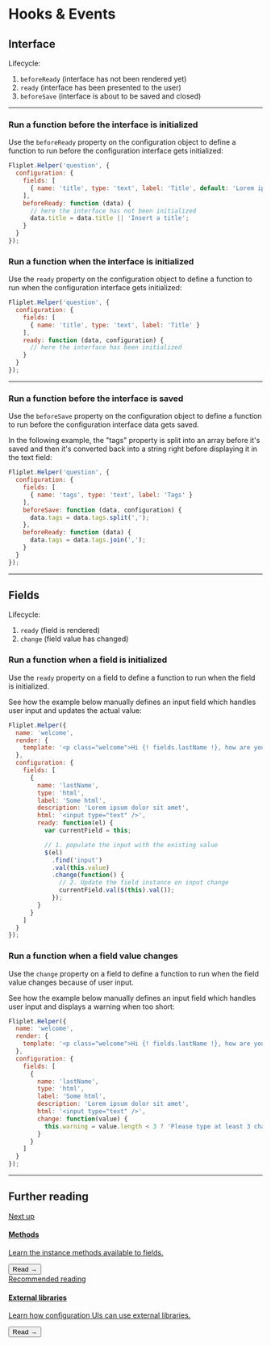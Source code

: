 # Hooks & Events

## Interface

Lifecycle:
1. `beforeReady` (interface has not been rendered yet)
2. `ready` (interface has been presented to the user)
3. `beforeSave` (interface is about to be saved and closed)

---

### Run a function before the interface is initialized

Use the `beforeReady` property on the configuration object to define a function to run before the configuration interface gets initialized:

```js
Fliplet.Helper('question', {
  configuration: {
    fields: [
      { name: 'title', type: 'text', label: 'Title', default: 'Lorem ipsum' }
    ],
    beforeReady: function (data) {
      // here the interface has not been initialized
      data.title = data.title || 'Insert a title';
    }
  }
});
```

### Run a function when the interface is initialized

Use the `ready` property on the configuration object to define a function to run when the configuration interface gets initialized:

```js
Fliplet.Helper('question', {
  configuration: {
    fields: [
      { name: 'title', type: 'text', label: 'Title' }
    ],
    ready: function (data, configuration) {
      // here the interface has been initialized
    }
  }
});
```

---

### Run a function before the interface is saved

Use the `beforeSave` property on the configuration object to define a function to run before the configuration interface data gets saved.

In the following example, the "tags" property is split into an array before it's saved and then it's converted back into a string right before displaying it in the text field:

```js
Fliplet.Helper('question', {
  configuration: {
    fields: [
      { name: 'tags', type: 'text', label: 'Tags' }
    ],
    beforeSave: function (data, configuration) {
      data.tags = data.tags.split(',');
    },
    beforeReady: function (data) {
      data.tags = data.tags.join(',');
    }
  }
});
```

---

## Fields

Lifecycle:

1. `ready` (field is rendered)
2. `change` (field value has changed)

### Run a function when a field is initialized

Use the `ready` property on a field to define a function to run when the field is initialized.

See how the example below manually defines an input field which handles user input and updates the actual value:

```js
Fliplet.Helper({
  name: 'welcome',
  render: {
    template: '<p class="welcome">Hi {! fields.lastName !}, how are you?</p>'
  },
  configuration: {
    fields: [
      {
        name: 'lastName',
        type: 'html',
        label: 'Some html',
        description: 'Lorem ipsum dolor sit amet',
        html: '<input type="text" />',
        ready: function(el) {
          var currentField = this;

          // 1. populate the input with the existing value
          $(el)
            .find('input')
            .val(this.value)
            .change(function() {
              // 2. Update the field instance on input change
              currentField.val($(this).val());
            });
        }
      }
    ]
  }
});
```

### Run a function when a field value changes

Use the `change` property on a field to define a function to run when the field value changes because of user input.

See how the example below manually defines an input field which handles user input and displays a warning when too short:

```js
Fliplet.Helper({
  name: 'welcome',
  render: {
    template: '<p class="welcome">Hi {! fields.lastName !}, how are you?</p>'
  },
  configuration: {
    fields: [
      {
        name: 'lastName',
        type: 'html',
        label: 'Some html',
        description: 'Lorem ipsum dolor sit amet',
        html: '<input type="text" />',
        change: function(value) {
          this.warning = value.length < 3 ? 'Please type at least 3 characters' : '';
        }
      }
    ]
  }
});
```

---

## Further reading

<section class="blocks alt">
  <a class="bl two" href="interface-methods.html">
    <div>
      <span class="pin">Next up</span>
      <h4>Methods</h4>
      <p>Learn the instance methods available to fields.</p>
      <button>Read &rarr;</button>
    </div>
  </a>
  <a class="bl two" href="interface-libraries.html">
    <div>
      <span class="pin">Recommended reading</span>
      <h4>External libraries</h4>
      <p>Learn how configuration UIs can use external libraries.</p>
      <button>Read &rarr;</button>
    </div>
  </a>
</section>

